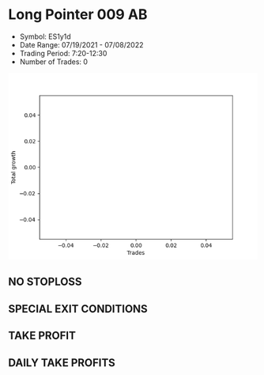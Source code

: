 # Long Pointer 009 AB 
- Symbol: ES1y1d
- Date Range: 07/19/2021 - 07/08/2022
- Trading Period: 7:20-12:30
- Number of Trades: 0

![Plot](LongPointer009ABES1y1d.png)
## NO STOPLOSS









## SPECIAL EXIT CONDITIONS 


## TAKE PROFIT











## DAILY TAKE PROFITS




























